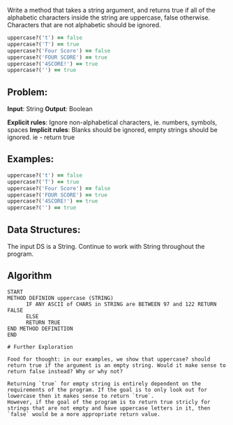 Write a method that takes a string argument, and returns true if all of the alphabetic characters inside the string are uppercase, false otherwise. Characters that are not alphabetic should be ignored.

```ruby
uppercase?('t') == false
uppercase?('T') == true
uppercase?('Four Score') == false
uppercase?('FOUR SCORE') == true
uppercase?('4SCORE!') == true
uppercase?('') == true
```

## Problem: 

**Input**: String 
**Output**: Boolean

**Explicit rules**: Ignore non-alphabetical characters, ie. numbers, symbols, spaces
**Implicit rules**: Blanks should be ignored, empty strings should be ignored. ie - return true

## Examples:

```ruby
uppercase?('t') == false
uppercase?('T') == true
uppercase?('Four Score') == false
uppercase?('FOUR SCORE') == true
uppercase?('4SCORE!') == true
uppercase?('') == true
```

## Data Structures: 

The input DS is a String. Continue to work with String throughout the program. 

## Algorithm
```PSEUDOCODE
START
METHOD DEFINION uppercase (STRING)
      IF ANY ASCII of CHARS in STRING are BETWEEN 97 and 122 RETURN FALSE
      ELSE
      RETURN TRUE
END METHOD DEFINITION
END
 
# Further Exploration

Food for thought: in our examples, we show that uppercase? should return true if the argument is an empty string. Would it make sense to return false instead? Why or why not?

Returning `true` for empty string is entirely dependent on the requirements of the program. If the goal is to only look out for lowercase then it makes sense to return `true`. 
However, if the goal of the program is to return true stricly for strings that are not empty and have uppercase letters in it, then `false` would be a more appropriate return value.